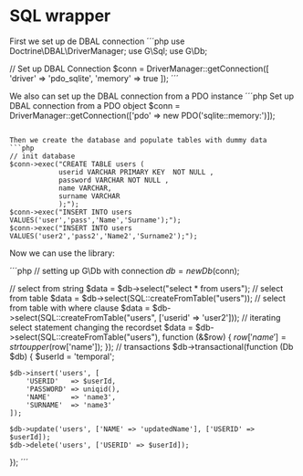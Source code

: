 SQL wrapper
===========

First we set up de DBAL connection
´´´php
use Doctrine\DBAL\DriverManager;
use G\Sql;
use G\Db;

// Set up DBAL Connection
$conn = DriverManager::getConnection([
    'driver' => 'pdo_sqlite',
    'memory' => true
]);
´´´

We also can set up the DBAL connection from a PDO instance
´´´php
Set up DBAL connection from a PDO object
$conn = DriverManager::getConnection(['pdo' => new PDO('sqlite::memory:')]);
```

Then we create the database and populate tables with dummy data
```php
// init database
$conn->exec("CREATE TABLE users (
            userid VARCHAR PRIMARY KEY  NOT NULL ,
            password VARCHAR NOT NULL ,
            name VARCHAR,
            surname VARCHAR
            );");
$conn->exec("INSERT INTO users VALUES('user','pass','Name','Surname');");
$conn->exec("INSERT INTO users VALUES('user2','pass2','Name2','Surname2');");
```

Now we can use the library:

´´´php
// setting up G\Db with connection
$db = new Db($conn);

// select from string
$data = $db->select("select * from users");
// select from table
$data = $db->select(SQL::createFromTable("users"));
// select from table with where clause
$data = $db->select(SQL::createFromTable("users", ['userid' => 'user2']));
// iterating select statement changing the recordset
$data = $db->select(SQL::createFromTable("users"), function (&$row) {
    $row['name'] = strtoupper($row['name']);
});
// transactions
$db->transactional(function (Db $db) {
    $userId = 'temporal';

    $db->insert('users', [
        'USERID'   => $userId,
        'PASSWORD' => uniqid(),
        'NAME'     => 'name3',
        'SURNAME'  => 'name3'
    ]);

    $db->update('users', ['NAME' => 'updatedName'], ['USERID' => $userId]);
    $db->delete('users', ['USERID' => $userId]);
});
´´´